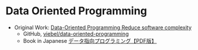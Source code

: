 # Data Oriented Programming

- Original Work: [Data-Oriented Programming Reduce software complexity](https://www.manning.com/books/data-oriented-programming)
  - GitHub, [viebel/data-oriented-programming](https://github.com/viebel/data-oriented-programming)
  - Book in Japanese [データ指向プログラミング【PDF版】](https://www.seshop.com/product/detail/25689)
